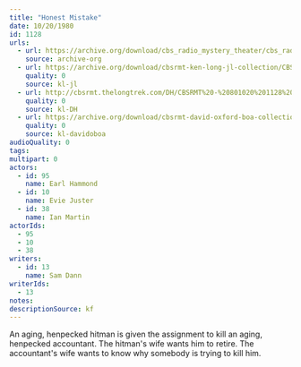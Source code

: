 ```yaml
---
title: "Honest Mistake"
date: 10/20/1980
id: 1128
urls: 
  - url: https://archive.org/download/cbs_radio_mystery_theater/cbs_radio_mystery_theater-1101-1150.zip/cbs_radio_mystery_theater-1101-1150%2Fcbsrmt_1128_honest_mistake.mp3
    source: archive-org
  - url: https://archive.org/download/cbsrmt-ken-long-jl-collection/CBSRMT - 801020 1128 Honest Mistake_jl.mp3
    quality: 0
    source: kl-jl
  - url: http://cbsrmt.thelongtrek.com/DH/CBSRMT%20-%20801020%201128%20Honest%20Mistake_dh.mp3
    quality: 0
    source: kl-DH
  - url: https://archive.org/download/cbsrmt-david-oxford-boa-collection/CBSRMT-801020-1128-Honest-Mistake-(32-22)-[2007]-{BoA}.mp3
    quality: 0
    source: kl-davidoboa
audioQuality: 0
tags: 
multipart: 0
actors:  
  - id: 95
    name: Earl Hammond  
  - id: 10
    name: Evie Juster  
  - id: 38
    name: Ian Martin
actorIds:  
  - 95  
  - 10  
  - 38
writers:  
  - id: 13
    name: Sam Dann
writerIds:  
  - 13
notes: 
descriptionSource: kf
---
```

An aging, henpecked hitman is given the assignment to kill an aging, henpecked accountant. The hitman's wife wants him to retire. The accountant's wife wants to know why somebody is trying to kill him.